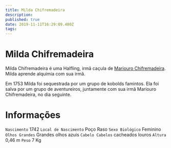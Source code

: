 ```yaml
---
title: Milda Chifremadeira
description: 
published: true
date: 2019-11-11T16:29:09.480Z
tags: 
---
```


# Milda Chifremadeira
Milda Chifremadeira é uma Halfling, irmã caçula de [Mariouro Chifremadeira](http://localhost/individuos/mariouro-chifremadeira#mariouro-chifremadeira). Milda aprende alquimia com sua irmã.

Em 1753 Milda foi sequestrada por um grupo de kobolds famintos. Ela foi salva por um grupo de aventureiros, juntamente com sua irmã Mariouro Chifremadeira, no dia seguinte.

# Informações
`Nascimento` 1742
`Local de Nascimento` Poço Raso
`Sexo Biológico` Feminino
`Olhos Grandes` Grandes olhos azuis
`Cabelo Cabelos` cacheados louros
`Altura` 0,46 m
`Peso` 7 Kg